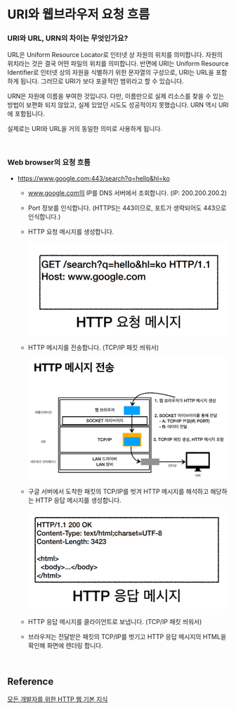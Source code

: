 # URI와 웹브라우저 요청 흐름

### URI와 URL, URN의 차이는 무엇인가요?

URL은 Uniform Resource Locator로 인터넷 상 자원의 위치를 의미합니다. 자원의 위치라는 것은 결국 어떤 파일의 위치를 의미합니다. 반면에 URI는 Uniform Resource Identifier로 인터넷 상의 자원을 식별하기 위한 문자열의 구성으로, URI는 URL을 포함하게 됩니다. 그러므로 URI가 보다 포괄적인 범위라고 할 수 있습니다.

URN은 자원에 이름을 부여한 것입니다. 다만, 이름만으로 실제 리소스를 찾을 수 있는 방법이 보편화 되지 않았고, 실제 있었던 시도도 성공적이지 못했습니다. URN 역시 URI에 포함됩니다.

실제로는 URI와 URL을 거의 동일한 의미로 사용하게 됩니다.

​    

### Web browser의 요청 흐름

- https://www.google.com:443/search?q=hello&hl=ko

  - www.google.com의 IP를 DNS 서버에서 조회합니다. (IP: 200.200.200.2)

  - Port 정보를 인식합니다. (HTTPS는 443이므로, 포트가 생략되어도 443으로 인식합니다.)

  - HTTP 요청 메시지를 생성합니다.

    ![HTTP Request Message](../image/network_img/http_request_message.png)

  - HTTP 메시지를 전송합니다. (TCP/IP 패킷 씌워서)

    ![http_sending_flow](../image/network_img/http_sending_flow.png)

  - 구글 서버에서 도착한 패킷의 TCP/IP를 벗겨 HTTP 메시지를 해석하고 해당하는 HTTP 응답 메시지를 생성합니다.

    ![http response message](../image/network_img/http_response_message.png)

  - HTTP 응답 메시지를 클라이언트로 보냅니다. (TCP/IP 패킷 씌워서)

  - 브라우저는 전달받은 패킷의 TCP/IP를 벗기고 HTTP 응답 메시지의 HTML을 확인해 화면에 렌더링 합니다.

​    

## Reference

[모든 개발자를 위한 HTTP 웹 기본 지식](https://www.inflearn.com/course/http-%EC%9B%B9-%EB%84%A4%ED%8A%B8%EC%9B%8C%ED%81%AC)